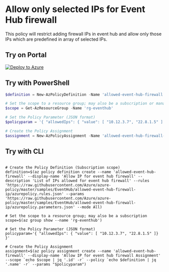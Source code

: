 # Allow only selected IPs for Event Hub firewall

This policy will restrict adding firewall IPs in event hub and allow only those IPs which are predefined in array of selected IPs.

## Try on Portal

[![Deploy to Azure](http://azuredeploy.net/deploybutton.png)](https://portal.azure.com/#blade/Microsoft_Azure_Policy/CreatePolicyDefinitionBlade/uri/https%3A%2F%2Fraw.githubusercontent.com%2FAzure%2Fazure-policy%2Fmaster%2Fsamples%2FEventHub%2Fallowed-event-hub-firewall-ip%2Fazurepolicy.json)

## Try with PowerShell

````powershell
$definition = New-AzPolicyDefinition -Name 'allowed-event-hub-firewall' -DisplayName 'Allow IP for event hub firewall' -description 'List of IPs allowed for event hub firewall' -Policy 'https://raw.githubusercontent.com/Azure/azure-policy/master/samples/EventHub/allowed-event-hub-firewall-ip/azurepolicy.rules.json' -Parameter 'https://raw.githubusercontent.com/Azure/azure-policy/master/samples/EventHub/allowed-event-hub-firewall-ip/azurepolicy.parameters.json' -Mode All

# Set the scope to a resource group; may also be a subscription or management group
$scope = Get-AzResourceGroup -Name 'rg-eventhub'

# Set the Policy Parameter (JSON format)
$policyparam = '{ "allowedIps": { "value": [ "10.12.3.7", "22.8.1.5" ] } }'

# Create the Policy Assignment
$assignment = New-AzPolicyAssignment -Name 'allowed-event-hub-firewall-assignment' -DisplayName 'Allow IPs for event hub firewall Assignment' -Scope $scope.ResourceId -PolicyDefinition $definition -PolicyParameter $policyparam

````

## Try with CLI

````cli

# Create the Policy Definition (Subscription scope)
definition=$(az policy definition create --name 'allowed-event-hub-firewall' --display-name 'Allow IP for event hub firewall' --description 'List of IPs allowed for event hub firewall' --rules 'https://raw.githubusercontent.com/Azure/azure-policy/master/samples/EventHub/allowed-event-hub-firewall-ip/azurepolicy.rules.json' --params 'https://raw.githubusercontent.com/Azure/azure-policy/master/samples/EventHub/allowed-event-hub-firewall-ip/azurepolicy.parameters.json' --mode All)

# Set the scope to a resource group; may also be a subscription 
scope=$(az group show --name 'rg-eventhub')

# Set the Policy Parameter (JSON format)
policyparam='{ "allowedIps": { "value": [ "10.12.3.7", "22.8.1.5" ]} }'

# Create the Policy Assignment
assignment=$(az policy assignment create --name 'allowed-event-hub-firewall' --display-name 'Allow IP for event hub firewall Assignment' --scope `echo $scope | jq '.id' -r` --policy `echo $definition | jq '.name' -r` --params "$policyparam")

````
